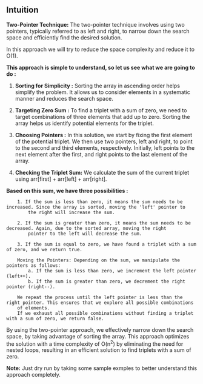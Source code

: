 ## Intuition

**Two-Pointer Technique:**
The two-pointer technique involves using two pointers, typically referred to as left and right, to narrow down the 
search space and efficiently find the desired solution.

In this approach we will try to reduce the space complexity and reduce it to O(1).

**This approach is simple to understand, so let us see what we are going to do :** 

1. **Sorting for Simplicity :** Sorting the array in ascending order helps simplify the problem. It allows us to consider elements in a systematic manner and reduces the search space. 

2. **Targeting Zero Sum :** To find a triplet with a sum of zero, we need to target combinations of three elements that add up to zero. Sorting the array helps us identify potential elements for the triplet.

3. **Choosing Pointers :** In this solution, we start by fixing the first element of the potential triplet. We then use two pointers, left and right, to point to the second and third elements, respectively. Initially, left points to the next element after the first, and right points to the last element of the array.

4. **Checking the Triplet Sum:** We calculate the sum of the current triplet using arr[first] + arr[left] + arr[right]. 
    
**Based on this sum, we have three possibilities :** 
```
    1. If the sum is less than zero, it means the sum needs to be increased. Since the array is sorted, moving the 'left' pointer to
        the right will increase the sum.
  
    2. If the sum is greater than zero, it means the sum needs to be decreased. Again, due to the sorted array, moving the right
        pointer to the left will decrease the sum.

    3. If the sum is equal to zero, we have found a triplet with a sum of zero, and we return true.
    
    Moving the Pointers: Depending on the sum, we manipulate the pointers as follows:
        a. If the sum is less than zero, we increment the left pointer (left++).
        b. If the sum is greater than zero, we decrement the right pointer (right--).
   
    We repeat the process until the left pointer is less than the right pointer. This ensures that we explore all possible combinations
    of elements.
    If we exhaust all possible combinations without finding a triplet with a sum of zero, we return false.
```

By using the two-pointer approach, we effectively narrow down the search space, by taking advantage of sorting the array. This approach optimizes the solution with a time complexity of O(n<sup>2</sup>) by eliminating the need for nested loops, resulting in an efficient solution to find triplets with a sum of zero.

**Note:** Just dry run by taking some sample exmples to better understand this approach completely.